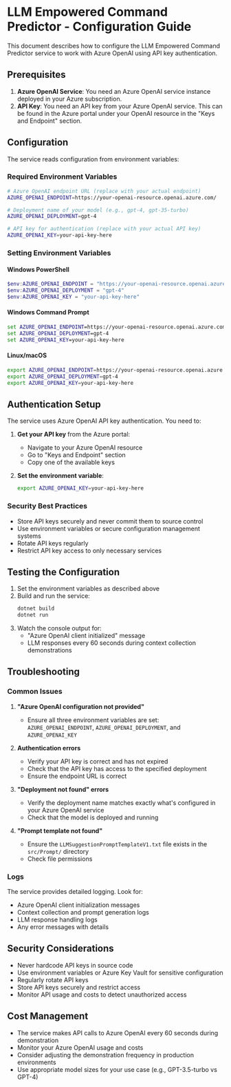 # LLM Empowered Command Predictor - Configuration Guide

This document describes how to configure the LLM Empowered Command Predictor service to work with Azure OpenAI using API key authentication.

## Prerequisites

1. **Azure OpenAI Service**: You need an Azure OpenAI service instance deployed in your Azure subscription.
2. **API Key**: You need an API key from your Azure OpenAI service. This can be found in the Azure portal under your OpenAI resource in the "Keys and Endpoint" section.

## Configuration

The service reads configuration from environment variables:

### Required Environment Variables

```bash
# Azure OpenAI endpoint URL (replace with your actual endpoint)
AZURE_OPENAI_ENDPOINT=https://your-openai-resource.openai.azure.com/

# Deployment name of your model (e.g., gpt-4, gpt-35-turbo)
AZURE_OPENAI_DEPLOYMENT=gpt-4

# API key for authentication (replace with your actual API key)
AZURE_OPENAI_KEY=your-api-key-here
```

### Setting Environment Variables

#### Windows PowerShell
```powershell
$env:AZURE_OPENAI_ENDPOINT = "https://your-openai-resource.openai.azure.com/"
$env:AZURE_OPENAI_DEPLOYMENT = "gpt-4"
$env:AZURE_OPENAI_KEY = "your-api-key-here"
```

#### Windows Command Prompt
```cmd
set AZURE_OPENAI_ENDPOINT=https://your-openai-resource.openai.azure.com/
set AZURE_OPENAI_DEPLOYMENT=gpt-4
set AZURE_OPENAI_KEY=your-api-key-here
```

#### Linux/macOS
```bash
export AZURE_OPENAI_ENDPOINT=https://your-openai-resource.openai.azure.com/
export AZURE_OPENAI_DEPLOYMENT=gpt-4
export AZURE_OPENAI_KEY=your-api-key-here
```

## Authentication Setup

The service uses Azure OpenAI API key authentication. You need to:

1. **Get your API key** from the Azure portal:
   - Navigate to your Azure OpenAI resource
   - Go to "Keys and Endpoint" section
   - Copy one of the available keys

2. **Set the environment variable**:
   ```bash
   export AZURE_OPENAI_KEY=your-api-key-here
   ```

### Security Best Practices

- Store API keys securely and never commit them to source control
- Use environment variables or secure configuration management systems
- Rotate API keys regularly
- Restrict API key access to only necessary services

## Testing the Configuration

1. Set the environment variables as described above
2. Build and run the service:
   ```bash
   dotnet build
   dotnet run
   ```
3. Watch the console output for:
   - "Azure OpenAI client initialized" message
   - LLM responses every 60 seconds during context collection demonstrations

## Troubleshooting

### Common Issues

1. **"Azure OpenAI configuration not provided"**
   - Ensure all three environment variables are set: `AZURE_OPENAI_ENDPOINT`, `AZURE_OPENAI_DEPLOYMENT`, and `AZURE_OPENAI_KEY`

2. **Authentication errors**
   - Verify your API key is correct and has not expired
   - Check that the API key has access to the specified deployment
   - Ensure the endpoint URL is correct

3. **"Deployment not found" errors**
   - Verify the deployment name matches exactly what's configured in your Azure OpenAI service
   - Check that the model is deployed and running

4. **"Prompt template not found"**
   - Ensure the `LLMSuggestionPromptTemplateV1.txt` file exists in the `src/Prompt/` directory
   - Check file permissions

### Logs

The service provides detailed logging. Look for:
- Azure OpenAI client initialization messages
- Context collection and prompt generation logs
- LLM response handling logs
- Any error messages with details

## Security Considerations

- Never hardcode API keys in source code
- Use environment variables or Azure Key Vault for sensitive configuration
- Regularly rotate API keys
- Store API keys securely and restrict access
- Monitor API usage and costs to detect unauthorized access

## Cost Management

- The service makes API calls to Azure OpenAI every 60 seconds during demonstration
- Monitor your Azure OpenAI usage and costs
- Consider adjusting the demonstration frequency in production environments
- Use appropriate model sizes for your use case (e.g., GPT-3.5-turbo vs GPT-4)
